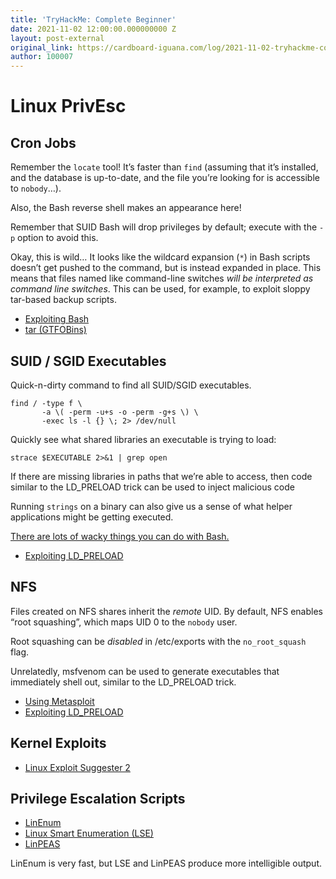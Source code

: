 ```yaml
---
title: 'TryHackMe: Complete Beginner'
date: 2021-11-02 12:00:00.000000000 Z
layout: post-external
original_link: https://cardboard-iguana.com/log/2021-11-02-tryhackme-complete-beginner.html
author: 100007
---
```


# Linux PrivEsc

## Cron Jobs

Remember the `locate` tool! It’s faster than `find` (assuming that it’s installed, and the database is up-to-date, and the file you’re looking for is accessible to `nobody`…).

Also, the Bash reverse shell makes an appearance here!

Remember that SUID Bash will drop privileges by default; execute with the `-p` option to avoid this.

Okay, this is wild… It looks like the wildcard expansion (`*`) in Bash scripts doesn’t get pushed to the command, but is instead expanded in place. This means that files named like command-line switches _will be interpreted as command line switches_. This can be used, for example, to exploit sloppy tar-based backup scripts.

- [Exploiting Bash](https://cardboard-iguana.com/notes/exploiting-bash.html)
- [tar (GTFOBins)](https://gtfobins.github.io/gtfobins/tar/)

## SUID / SGID Executables

Quick-n-dirty command to find all SUID/SGID executables.

```
find / -type f \
       -a \( -perm -u+s -o -perm -g+s \) \
       -exec ls -l {} \; 2> /dev/null
```

Quickly see what shared libraries an executable is trying to load:

```
strace $EXECUTABLE 2>&1 | grep open
```

If there are missing libraries in paths that we’re able to access, then code similar to the LD\_PRELOAD trick can be used to inject malicious code

Running `strings` on a binary can also give us a sense of what helper applications might be getting executed.

[There are lots of wacky things you can do with Bash.](https://cardboard-iguana.com/notes/exploiting-bash.html)

- [Exploiting LD\_PRELOAD](https://cardboard-iguana.com/notes/exploiting-ld-preload.html)

## NFS

Files created on NFS shares inherit the _remote_ UID. By default, NFS enables “root squashing”, which maps UID 0 to the `nobody` user.

Root squashing can be _disabled_ in /etc/exports with the `no_root_squash` flag.

Unrelatedly, msfvenom can be used to generate executables that immediately shell out, similar to the LD\_PRELOAD trick.

- [Using Metasploit](https://cardboard-iguana.com/notes/metasploit.html)
- [Exploiting LD\_PRELOAD](https://cardboard-iguana.com/notes/exploiting-ld-preload.html)

## Kernel Exploits

- [Linux Exploit Suggester 2](https://github.com/jondonas/linux-exploit-suggester-2)

## Privilege Escalation Scripts

- [LinEnum](https://github.com/diego-treitos/linux-smart-enumeration)
- [Linux Smart Enumeration (LSE)](https://github.com/diego-treitos/linux-smart-enumeration)
- [LinPEAS](https://github.com/carlospolop/PEASS-ng/tree/master/linPEAS)

LinEnum is very fast, but LSE and LinPEAS produce more intelligible output.

